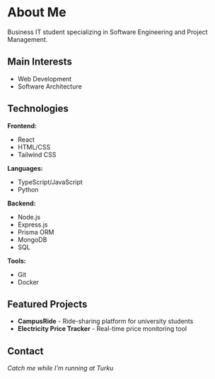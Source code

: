 # About Me

Business IT student specializing in Software Engineering and Project Management.

## Main Interests
* Web Development
* Software Architecture

## Technologies
**Frontend:**  
* React
* HTML/CSS
* Tailwind CSS

**Languages:**
* TypeScript/JavaScript
* Python

**Backend:**  
* Node.js
* Express.js
* Prisma ORM
* MongoDB
* SQL

**Tools:**  
* Git
* Docker

## Featured Projects
* **CampusRide** - Ride-sharing platform for university students
* **Electricity Price Tracker** - Real-time price monitoring tool

## Contact
*Catch me while I'm running at Turku*
